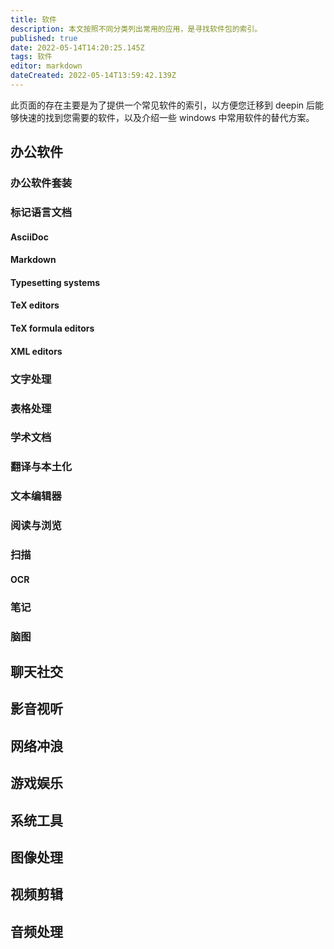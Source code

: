 ```yaml
---
title: 软件
description: 本文按照不同分类列出常用的应用，是寻找软件包的索引。
published: true
date: 2022-05-14T14:20:25.145Z
tags: 软件
editor: markdown
dateCreated: 2022-05-14T13:59:42.139Z
---
```



此页面的存在主要是为了提供一个常见软件的索引，以方便您迁移到 deepin 后能够快速的找到您需要的软件，以及介绍一些 windows 中常用软件的替代方案。

## 办公软件

### 办公软件套装

### 标记语言文档
#### AsciiDoc
#### Markdown
#### Typesetting systems
#### TeX editors
#### TeX formula editors
#### XML editors

### 文字处理

### 表格处理

### 学术文档

### 翻译与本土化

### 文本编辑器

### 阅读与浏览

### 扫描

#### OCR

### 笔记

### 脑图

## 聊天社交

## 影音视听

## 网络冲浪

## 游戏娱乐

## 系统工具

## 图像处理

## 视频剪辑

## 音频处理
